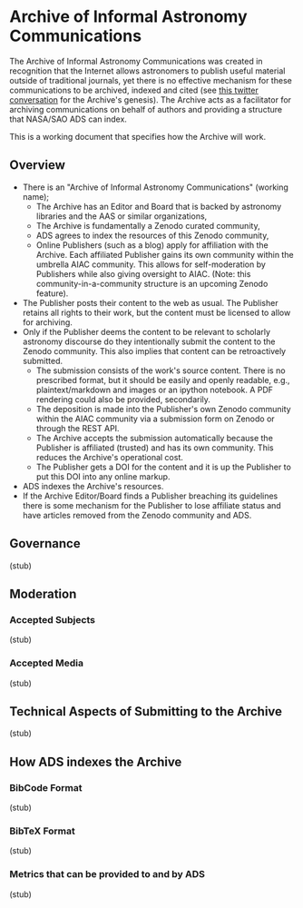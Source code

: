 # Archive of Informal Astronomy Communications

The Archive of Informal Astronomy Communications was created in recognition that the Internet allows astronomers to publish useful material outside of traditional journals, yet there is no effective mechanism for these communications to be archived, indexed and cited (see [this twitter conversation](https://storify.com/aaccomazzi/non-traditional-citations-in-astronomy) for the Archive's genesis).
The Archive acts as a facilitator for archiving communications on behalf of authors and providing a structure that NASA/SAO ADS can index.

This is a working document that specifies how the Archive will work.

## Overview

- There is an "Archive of Informal Astronomy Communications" (working name);
    * The Archive has an Editor and Board that is backed by astronomy libraries and the AAS or similar organizations,
    * The Archive is fundamentally a Zenodo curated community,
    * ADS agrees to index the resources of this Zenodo community,
    * Online Publishers (such as a blog) apply for affiliation with the Archive. Each affiliated Publisher gains its own community within the umbrella AIAC community. This allows for self-moderation by Publishers while also giving oversight to AIAC. (Note: this community-in-a-community structure is an upcoming Zenodo feature).
- The Publisher posts their content to the web as usual. The Publisher retains all rights to their work, but the content must be licensed to allow for archiving.
- Only if the Publisher deems the content to be relevant to scholarly astronomy discourse do they intentionally submit the content to the Zenodo community. This also implies that content can be retroactively submitted.
    * The submission consists of the work's source content. There is no prescribed format, but it should be easily and openly readable, e.g., plaintext/markdown and images or an ipython notebook. A PDF rendering could also be provided, secondarily.
    * The deposition is made into the Publisher's own Zenodo community within the AIAC community via a submission form on Zenodo or through the REST API.
    * The Archive accepts the submission automatically because the Publisher is affiliated (trusted) and has its own community. This reduces the Archive's operational cost.
    * The Publisher gets a DOI for the content and it is up the Publisher to put this DOI into any online markup.
- ADS indexes the Archive's resources.
- If the Archive Editor/Board finds a Publisher breaching its guidelines there is some mechanism for the Publisher to lose affiliate status and have articles removed from the Zenodo community and ADS.

## Governance

(stub)

## Moderation

### Accepted Subjects

(stub)

### Accepted Media

(stub)

## Technical Aspects of Submitting to the Archive

(stub)

## How ADS indexes the Archive

### BibCode Format

(stub)

### BibTeX Format

(stub)

### Metrics that can be provided to and by ADS

(stub)
